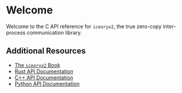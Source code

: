# Welcome

Welcome to the C API reference for `iceoryx2`, the true zero-copy inter-process
communication library.

## Additional Resources

* [The `iceoryx2` Book](http://ekxide.github.io/iceoryx2-book/index.html)
* [Rust API Documentation](https://docs.rs/crate/iceoryx2/latest)
* [C++ API Documentation](http://eclipse-iceoryx.github.io/iceoryx2/cxx/index.html)
* [Python API Documentation](http://eclipse-iceoryx.github.io/iceoryx2/python/index.html)
